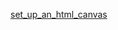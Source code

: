 [set_up_an_html_canvas](https://letrungphong.github.io/Game-developer-training/phase1/get_started_with_game_development/set_up_an_html_canvas/ex/index.html)<br>
